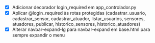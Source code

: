 - [x] Adicionar decorador login_required em app_controlador.py
- [x] Aplicar @login_required às rotas protegidas (cadastrar_usuario, cadastrar_sensor, cadastrar_atuador, listar_usuarios, sensores, atuadores, publicar, historico_sensores, historico_atuadores)
- [x] Alterar navbar-expand-lg para navbar-expand em base.html para sempre expandir o menu
